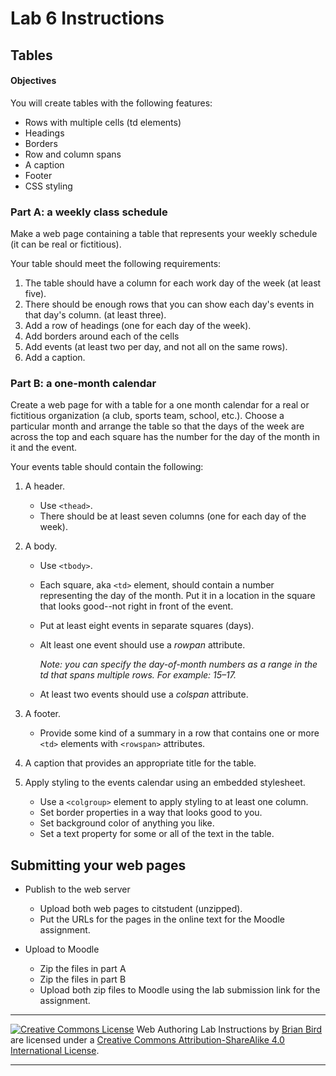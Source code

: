 # Lab 6 Instructions

## Tables

#### Objectives

You will create tables with the following features:

- Rows with multiple cells (td elements)
- Headings
- Borders
- Row and column spans
- A caption
- Footer
- CSS styling

### Part A: a weekly class schedule

Make a web page containing a table that represents your weekly schedule (it can be real or fictitious).

Your table should meet the following requirements:

1. The table should have a column for each work day of the week (at least five).
2. There should be enough rows that you can show each day's events in that day's column. (at least three).
3. Add a row of headings (one for each day of the week).
4. Add borders around each of the cells
5. Add events (at least two per day, and not all on the same rows).
6. Add a caption.

### Part B: a one-month calendar

Create a web page for with a table for a one month calendar for a real or fictitious organization (a club, sports team, school, etc.). Choose a particular month and arrange the table so that the days of the week are across the top and each square has the number for the day of the month in it and the event.

Your events table should contain the following:

1. A header.

   - Use `<thead>`.
   - There should be at least seven columns (one for each day of the week).

2. A body.

   - Use `<tbody>`.

   - Each square, aka `<td>` element, should contain a number representing the day of the month. Put it in a location in the square that looks good--not right in front of the event.

   - Put at least eight events in separate squares (days).

   - Alt least one event should use a *rowpan* attribute.

     *Note: you can specify the day-of-month numbers as a range in the td that spans multiple rows. For example: 15&ndash;17.*

   - At least two events should use a *colspan* attribute.

3. A footer.

   - Provide some kind of a summary in a row that contains one or more `<td>` elements with `<rowspan>`	 attributes.

4. A caption that provides an appropriate title for the table.

5. Apply styling to the events calendar using an embedded stylesheet.

   - Use a `<colgroup>` element to apply styling to at least one column.
   - Set border properties in a way that looks good to you.
   - Set background color of anything you like.
   - Set a text property for some or all of the text in the table.



## Submitting your web pages

- Publish to the web server

  - Upload both web pages to citstudent (unzipped).
  - Put the URLs for the pages in the online text for the Moodle assignment.

- Upload to Moodle

  - Zip the files in part A
  - Zip the files in part B
  - Upload both zip files to Moodle using the lab submission link for the assignment.

  

------

[![Creative Commons License](https://i.creativecommons.org/l/by-sa/4.0/88x31.png)](http://creativecommons.org/licenses/by-sa/4.0/) Web Authoring Lab Instructions by [Brian Bird](https://profbird.dev) are licensed under a [Creative Commons Attribution-ShareAlike 4.0 International License](http://creativecommons.org/licenses/by-sa/4.0/). 

------------



